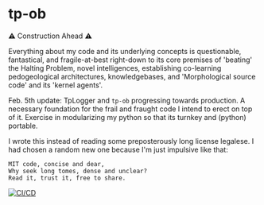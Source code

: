 # tp-ob

⚠ Construction Ahead ⚠

Everything about my code and its underlying concepts is questionable, fantastical, and fragile-at-best right-down to its core premises of 'beating' the Halting Problem, novel intelligences, establishing co-learning pedogeological architectures, knowledgebases, and 'Morphological source code' and its 'kernel agents'.

Feb. 5th update: TpLogger and `tp-ob` progressing towards production. A necessary foundation for the frail and fraught code I intend to erect on top of it. Exercise in modularizing my python so that its turnkey and (python) portable.

I wrote this instead of reading some preposterously long license legalese. I had chosen a random new one because I'm just impulsive like that:

```
MIT code, concise and dear,
Why seek long tomes, dense and unclear?
Read it, trust it, free to share.
```

[![CI/CD](https://github.com/MOONLAPSED/tp-ob/actions/workflows/main.yaml/badge.svg)](https://github.com/MOONLAPSED/tp-ob/actions/workflows/main.yaml)